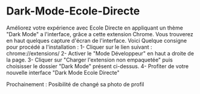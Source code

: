 # Dark-Mode-Ecole-Directe
Améliorez votre expérience avec Ecole Directe en appliquant un thème "Dark Mode" a l'interface, grâce a cette extension Chrome.
Vous trouverez en haut quelques capture d'écran de l'interface.
Voici Quelque consigne pour procédé a l'installation :
1- Cliquer sur le lien suivant : chrome://extensions/
2- Activer le "Mode Développeur" en haut a droite de la page.
3- Cliquer sur "Charger l'extension non empaquetée" puis choisisser le dossier "Dark Mode" présent ci-dessus.
4- Profiter de votre nouvelle interface "Dark Mode Ecole Directe"

Prochainement : Posibilité de changé sa photo de profil

